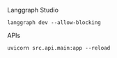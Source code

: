 Langgraph Studio

```
langgraph dev --allow-blocking
```

APIs

```
uvicorn src.api.main:app --reload
```
